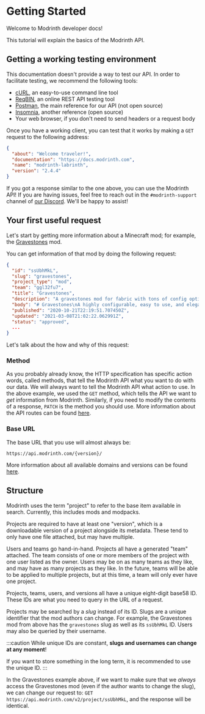 # Getting Started

Welcome to Modrinth developer docs!

This tutorial will explain the basics of the Modrinth API.

## Getting a working testing environment

This documentation doesn't provide a way to test our API. In order to facilitate testing, we recommend the following tools:

- [cURL](https://curl.se/), an easy-to-use command line tool
- [ReqBIN](https://reqbin.com/), an online REST API testing tool
- [Postman](https://www.postman.com/downloads/), the main reference for our API (not open source)
- [Insomnia](https://insomnia.rest/), another reference (open source)
- Your web browser, if you don't need to send headers or a request body

Once you have a working client, you can test that it works by making a `GET` request to the following address:

```json title="GET https://api.modrinth.com/"
{
  "about": "Welcome traveler!",
  "documentation": "https://docs.modrinth.com",
  "name": "modrinth-labrinth",
  "version": "2.4.4"
}
```

If you got a response similar to the one above, you can use the Modrinth API! If you are having issues, feel free to reach out in the `#modrinth-support` channel of [our Discord](https://discord.gg/EUHuJHt). We'll be happy to assist!

## Your first useful request

Let's start by getting more information about a Minecraft mod; for example, the [Gravestones](https://modrinth.com/mod/gravestones) mod.

You can get information of that mod by doing the following request:

```json title="GET https://api.modrinth.com/v2/project/gravestones"
{
  "id": "ssUbhMkL",
  "slug": "gravestones",
  "project_type": "mod",
  "team": "ggl32fu7",
  "title": "Gravestones",
  "description": "A gravestones mod for fabric with tons of config options, an API, and more!",
  "body": "# Gravestones\nA highly configurable, easy to use, and elegant Gravestones mod for Fabric MC. It even has an easy to use API for developers!\n## Screenshots\n\n![Screenshot 1](https://i.imgur.com/mOFGTal.png \"Configuration\")",
  "published": "2020-10-21T22:19:51.707450Z",
  "updated": "2021-03-08T21:02:22.062991Z",
  "status": "approved",
  ...
}
```

Let's talk about the how and why of this request:

### Method

As you probably already know, the HTTP specification has specific action words, called methods, that tell the Modrinth API what you want to do with our data. We will always want to tell the Modrinth API what action to use. In the above example, we used the `GET` method, which tells the API we want to *get* information from Modrinth. Similarly, if you need to modify the contents of a response, `PATCH` is the method you should use. More information about the API routes can be found [here](/api-spec).

### Base URL

The base URL that you use will almost always be:

```
https://api.modrinth.com/{version}/
```

More information about all available domains and versions can be found [here](details/domains.md).

## Structure

Modrinth uses the term "project" to refer to the base item available in search. Currently, this includes mods and modpacks.

Projects are required to have at least one "version", which is a downloadable version of a project alongside its metadata. These tend to only have one file attached, but may have multiple.

Users and teams go hand-in-hand. Projects all have a generated "team" attached. The team consists of one or more members of the project with one user listed as the owner. Users may be on as many teams as they like, and may have as many projects as they like. In the future, teams will be able to be applied to multiple projects, but at this time, a team will only ever have one project.

Projects, teams, users, and versions all have a unique eight-digit base58 ID. These IDs are what you need to query in the URL of a request.

Projects may be searched by a *slug* instead of its ID. Slugs are a unique identifier that the mod authors can change. For example, the Gravestones mod from above has the `gravestones` slug as well as its `ssUbhMkL` ID. Users may also be queried by their username.

:::caution
While unique IDs are constant, **slugs and usernames can change at any moment**!

If you want to store something in the long term, it is recommended to use the unique ID.
:::

In the Gravestones example above, if we want to make sure that we *always* access the Gravestones mod (even if the author wants to change the slug), we can change our request to: `GET https://api.modrinth.com/v2/project/ssUbhMkL`, and the response will be identical.
